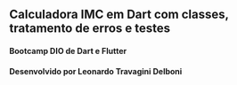 ## Calculadora IMC em Dart com classes, tratamento de erros e testes
#### Bootcamp DIO de Dart e Flutter
#### Desenvolvido por Leonardo Travagini Delboni
